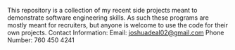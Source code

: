 This repository is a collection of my recent side projects meant to demonstrate software engineering skills.
As such these programs are mostly meant for recruiters, but anyone is welcome to use the code for their own projects.
Contact Information:
Email: joshuadeal02@gmail.com
Phone Number: 760 450 4241
